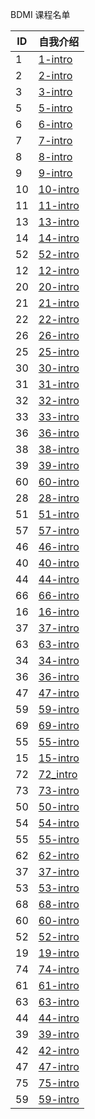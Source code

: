 BDMI 课程名单

| ID   | 自我介绍 |
| ---- | -------- |
|   1   |    [1-intro](01.md)      |
|   2   |    [2-intro](2.md)      |
|   3   |    [3-intro](3.md)      |
|   5   |    [5-intro](5.md)      |
|   6   |    [6-intro](6.md)      |
|   7   |    [7-intro](07.md)      |
|   8   |    [8-intro](8.md)      |
|   9   |    [9-intro](9.md)      |
|   10   |    [10-intro](10.md)      |
|   11   |    [11-intro](11.md)      |
|   13   |  [13-intro](13.md)        |
|   14   |    [14-intro](14.md)      |
|   52   |    [52-intro](52.md)      |
|   12   |    [12-intro](12.md)      |
|   20   |    [20-intro](20.md)      |
|   21   |    [21-intro](21.md)      |
|   22   |    [22-intro](22.md)      |
|   26   |    [26-intro](26.md)      |
|   25   |    [25-intro](25.md)      |
|   30   |    [30-intro](30.md)      |
|   31   |    [31-intro](31.md)      |
|   32   |    [32-intro](32.md)      |
|   33   |    [33-intro](33.md)      |
|   36   |    [36-intro](36.md)      |
|   38   |    [38-intro](38.md)      |
|   39   |    [39-intro](39.md)      |
|   60   |    [60-intro](60.md)      |
|   28   |    [28-intro](28.md)      |
|   51   |    [51-intro](51.md)      |
|   57   |    [57-intro](57.md)      |
|   46   |    [46-intro](46.md)      |
|   40   |    [40-intro](40.md)      |
|   44   |    [44-intro](44.md)      |
|   66   |    [66-intro](66.md)      |
|   16   |    [16-intro](16.md)      |
|   37   |    [37-intro](37.md)      |
|   63   |    [63-intro](63.md)      |
|   34   |    [34-intro](34.md)      |
|   36   |    [36-intro](36.md)      |
|   47   |    [47-intro](47.md)      |
|   59   |    [59-intro](59.md)      |
|   69   |    [69-intro](69.md)      |
|   55   |    [55-intro](55.md)      |
|   15   |    [15-intro](15.md)      |
|   72   |    [72_intro](72.md)      |
|   73   |    [73-intro](73.md)      |
|   50   |    [50-intro](50.md)      |
|   54   |    [54-intro](54.md)      |
|   55   |    [55-intro](55.md)      |
| 62 | [62-intro](62.md) |
|   37   |    [37-intro](37.md)      |
|   53   |    [53-intro](53.md)      |
|   68   |    [68-intro](68.md)      |
|60|[60-intro](60.md)|
|   52   |    [52-intro](52.md)      |
|   19   |    [19-intro](19.md)      |
|   74   |    [74-intro](74.md)      |
|   61   |    [61-intro](61.md)      |
|   63   |    [63-intro](63.md)      |
|   44   |    [44-intro](44.md)      |
|   39   |    [39-intro](39.md)      |
|   42   |    [42-intro](42.md)      |
|   47   |    [47-intro](47.md)      |
|   75   |    [75-intro](75.md)      |
|   59   |    [59-intro](59.md)      |
